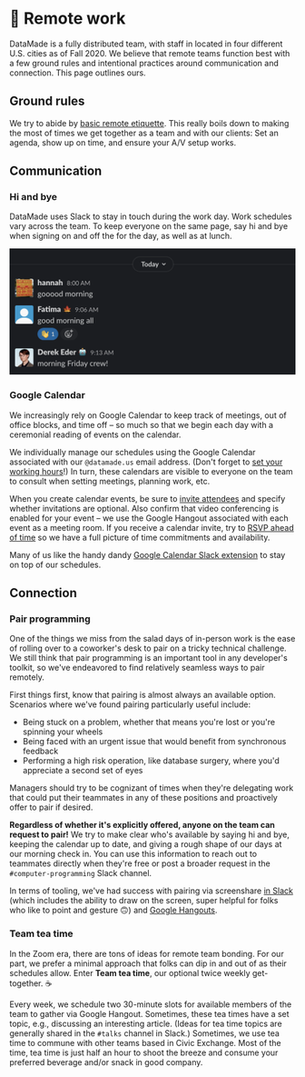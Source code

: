 # 🏡 Remote work

DataMade is a fully distributed team, with staff in located in four different
U.S. cities as of Fall 2020. We believe that remote teams function best with a
few ground rules and intentional practices around communication and connection.
This page outlines ours.

## Ground rules

We try to abide by [basic remote etiquette](https://www.yonder.io/post/the-10-commandments-of-remote-work-etiquette).
This really boils down to making the most of times we get together as a team and
with our clients: Set an agenda, show up on time, and ensure your A/V setup
works.

## Communication

### Hi and bye

DataMade uses Slack to stay in touch during the work day. Work schedules vary
across the team. To keep everyone on the same page, say hi and bye when signing
on and off the for the day, as well as at lunch.

![Friday team signs on](../../images/hi-bye.png)

### Google Calendar

We increasingly rely on Google Calendar to keep track of meetings, out of office
blocks, and time off – so much so that we begin each day with a ceremonial
reading of events on the calendar.

We individually manage our schedules using the Google Calendar associated with
our `@datamade.us` email address. (Don't forget to [set your working hours](https://support.google.com/calendar/answer/7638168)!)
In turn, these calendars are visible to everyone on the team to consult when
setting meetings, planning work, etc.

When you create calendar events, be sure to [invite attendees](https://support.google.com/calendar/answer/37161)
and specify whether invitations are optional. Also confirm that video
conferencing is enabled for your event – we use the Google Hangout associated
with each event as a meeting room. If you receive a calendar invite, try to
[RSVP ahead of time](https://support.google.com/calendar/answer/37135)
so we have a full picture of time commitments and availability.

Many of us like the handy dandy [Google Calendar Slack extension](https://slack.com/app-pages/google-calendar)
to stay on top of our schedules.

## Connection

### Pair programming

One of the things we miss from the salad days of in-person work is the ease of
rolling over to a coworker's desk to pair on a tricky technical challenge. We
still think that pair programming is an important tool in any developer's
toolkit, so we've endeavored to find relatively seamless ways to pair remotely.

First things first, know that pairing is almost always an available option.
Scenarios where we've found pairing particularly useful include:

- Being stuck on a problem, whether that means you're lost or you're spinning
your wheels
- Being faced with an urgent issue that would benefit from synchronous feedback
- Performing a high risk operation, like database surgery, where you'd
appreciate a second set of eyes

Managers should try to be cognizant of times when they're delegating work that
could put their teammates in any of these positions and proactively offer to
pair if desired.

**Regardless of whether it's explicitly offered, anyone on the team can request
to pair!** We try to make clear who's available by saying hi and bye, keeping
the calendar up to date, and giving a rough shape of our days at our morning
check in. You can use this information to reach out to teammates directly when
they're free or post a broader request in the `#computer-programming` Slack
channel.

In terms of tooling, we've had success with pairing via screenshare [in Slack](https://slack.com/help/articles/115003501303-Share-your-screen-with-Slack-calls)
(which includes the ability to draw on the screen, super helpful for folks who
like to point and gesture 🙃) and [Google Hangouts](https://hangouts.google.com/).

### Team tea time

In the Zoom era, there are tons of ideas for remote team bonding. For our part,
we prefer a minimal approach that folks can dip in and out of as their schedules
allow. Enter **Team tea time**, our optional twice weekly get-together. ☕️

Every week, we schedule two 30-minute slots for available members of the team
to gather via Google Hangout. Sometimes, these tea times have a set topic, e.g.,
discussing an interesting article. (Ideas for tea time topics are generally
shared in the `#talks` channel in Slack.) Sometimes, we use tea time to commune
with other teams based in Civic Exchange. Most of the time, tea time is just
half an hour to shoot the breeze and consume your preferred beverage and/or
snack in good company.
